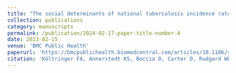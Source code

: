 ```yaml
---
title: "The social determinants of national tuberculosis incidence rates in 116 countries: a longitudinal ecological study between 2005–2015"
collection: publications
category: manuscripts
permalink: /publication/2024-02-17-paper-title-number-4
date: 2023-02-15
venue: 'BMC Public Health'
paperurl: 'https://bmcpublichealth.biomedcentral.com/articles/10.1186/s12889-023-15213-w'
citation: 'Költringer FA, Annerstedt KS, Boccia D, Carter D, Rudgard WE (2023). The social determinants of national tuberculosis incidence rates in 116 countries: a longitudinal ecological study between 2005–2015. BMC Public Health 23(337): https://doi.org/10.1186/s12889-023-15213-w'
---
```

